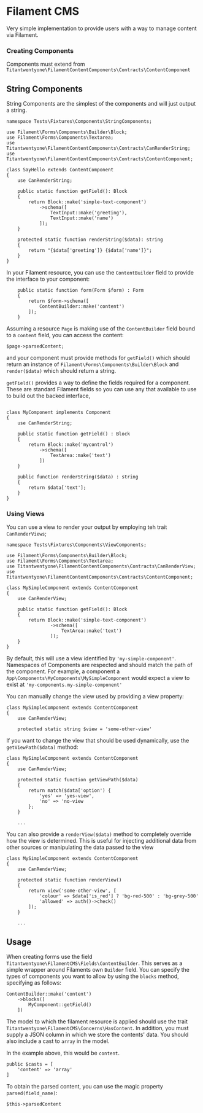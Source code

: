 # Filament CMS

Very simple implementation to provide users with a way to manage content via Filament.


### Creating Components
Components must extend from
`Titantwentyone\FilamentContentComponents\Contracts\ContentComponent`

## String Components
String Components are the simplest of the components and will just output a string.

```
namespace Tests\Fixtures\Components\StringComponents;

use Filament\Forms\Components\Builder\Block;
use Filament\Forms\Components\Textarea;
use Titantwentyone\FilamentContentComponents\Contracts\CanRenderString;
use Titantwentyone\FilamentContentComponents\Contracts\ContentComponent;

class SayHello extends ContentComponent
{
    use CanRenderString;

    public static function getField(): Block
    {
        return Block::make('simple-text-component')
            ->schema([
                TextInput::make('greeting'),
                TextInput::make('name')
            ]);
    }

    protected static function renderString($data): string
    {
        return "{$data['greeting']} {$data['name']}";
    }
}
```
In your Filament resource, you can use the `ContentBuilder` field to provide the interface to your component:

```
    public static function form(Form $form) : Form
    {
        return $form->schema([
            ContentBuilder::make('content')
        ]);
    }
```

Assuming a resource `Page` is making use of the `ContentBuilder` field bound to a
`content` field, you can access the content:

```
$page->parsedContent;
```

and your component must provide methods for `getField()` which should return an instance of `Filament\Forms\Components\Builder\Block`
and `render($data)` which should return a string.

`getField()` provides a way to define the fields required for a component. These are standard Filament fields so you can
use any that available to use to build out the backed interface,

```

class MyComponent implements Component
{
    use CanRenderString;

    public static function getField() : Block
    {
        return Block::make('mycontrol')
            ->schema([
                TextArea::make('text')
            ])
    }
    
    public function renderString($data) : string
    {
        return $data['text'];
    }
}
```

### Using Views
You can use a view to render your output by employing teh trait `CanRenderViews`;

```
namespace Tests\Fixtures\Components\ViewComponents;

use Filament\Forms\Components\Builder\Block;
use Filament\Forms\Components\Textarea;
use Titantwentyone\FilamentContentComponents\Contracts\CanRenderView;
use Titantwentyone\FilamentContentComponents\Contracts\ContentComponent;

class MySimpleComponent extends ContentComponent
{
    use CanRenderView;

    public static function getField(): Block
    {
        return Block::make('simple-text-component')
                ->schema([
                    TextArea::make('text')
                ]);
    }
}
```
By default, this will use a view identified by `'my-simple-component'`. Namespaces of Components are respected
and should match the path of the component. For example, a component a `App\Components\MyComponents\MySimpleComponent`
would expect a view to exist at `'my-components.my-simple-component'`

You can manually change the view used by providing a view property:

```
class MySimpleComponent extends ContentComponent
{
    use CanRenderView;
    
    protected static string $view = 'some-other-view'
```
If you want to change the view that should be used dynamically, use the `getViewPath($data)` method:

```
class MySimpleComponent extends ContentComponent
{
    use CanRenderView;
    
    protected static function getViewPath($data)
    {
        return match($data['option') {
            'yes' => 'yes-view',
            'no' => 'no-view
        };
    }
    
    ...
```

You can also provide a `renderView($data)` method to completely override how the view is determined. This is useful
for injecting additional data from other sources or manipulating the data passed to the view

```
class MySimpleComponent extends ContentComponent
{
    use CanRenderView;
    
    protected static function renderView()
    {
        return view('some-other-view', [
            'colour' => $data['is_red'] ? 'bg-red-500' : 'bg-grey-500'
            'allowed' => auth()->check() 
        ]);
    }
    
    ...
```




## Usage
When creating forms use the field `Titantwentyone\FilamentCMS\Fields\ContentBuilder`. This
serves as a simple wrapper around Filaments own `Builder` field. You can specify the types of
components you want to allow by using the `blocks` method, specifying as follows:

```
ContentBuilder::make('content')
    ->blocks([
        MyComponent::getField()
    ])
```
The model to which the filament resource is applied should use the trait
`Titantwentyone\FilamentCMS\Concerns\HasContent`. In addition, you must supply a JSON
column in which we store the contents' data. You should also include a cast to `array` in the model.

In the example above, this would be `content`.

```
public $casts = [
    'content' => 'array'
]
```
To obtain the parsed content, you can use the magic property `parsed(field_name)`:

```
$this->parsedContent
```
